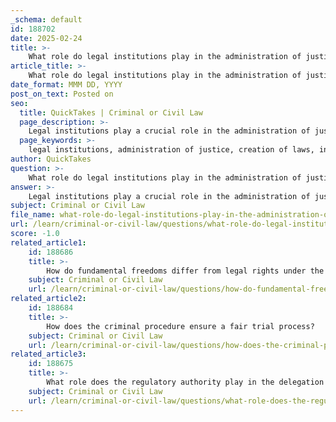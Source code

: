 ```yaml
---
_schema: default
id: 188702
date: 2025-02-24
title: >-
    What role do legal institutions play in the administration of justice?
article_title: >-
    What role do legal institutions play in the administration of justice?
date_format: MMM DD, YYYY
post_on_text: Posted on
seo:
  title: QuickTakes | Criminal or Civil Law
  page_description: >-
    Legal institutions play a crucial role in the administration of justice by creating, interpreting, and enforcing laws, protecting rights, ensuring access to justice, and maintaining checks and balances within the legal system.
  page_keywords: >-
    legal institutions, administration of justice, creation of laws, interpretation of laws, enforcement of laws, protection of rights, access to justice, checks and balances, rule of law, legislative bodies, courts, law enforcement, legal framework, individual rights, judicial branch, accountability, transparency, adaptation to legal needs
author: QuickTakes
question: >-
    What role do legal institutions play in the administration of justice?
answer: >-
    Legal institutions play a crucial role in the administration of justice by serving as the framework through which laws are created, interpreted, and enforced. Here are several key functions and contributions of legal institutions in this context:\n\n1. **Creation of Laws**: Legislative bodies, such as parliaments or congresses, are responsible for enacting laws that govern society. These laws establish the legal framework within which individuals and organizations operate, ensuring that there are clear rules and regulations to follow.\n\n2. **Interpretation of Laws**: Courts, as legal institutions, interpret laws and apply them to specific cases. This interpretation is essential for resolving disputes and ensuring that laws are applied consistently. For example, the Supreme Court of Canada interprets the Constitution and resolves legal disputes, thereby shaping the understanding of legal principles and rights.\n\n3. **Enforcement of Laws**: Regulatory agencies and law enforcement bodies are tasked with enforcing laws. They ensure compliance with legal standards and take action against violations. This enforcement is vital for maintaining order and protecting the rights of individuals within society.\n\n4. **Protection of Rights**: Legal institutions are designed to protect individual rights and freedoms. This includes ensuring that the legal rights of the accused are upheld, such as the presumption of innocence and the right to legal representation. These protections foster a fair and just legal system, allowing individuals to defend their rights and interests.\n\n5. **Access to Justice**: Legal institutions facilitate access to justice by providing mechanisms for individuals to seek redress for grievances. This includes the right to a fair trial and the ability to appeal decisions. Access to justice is a fundamental principle of the rule of law, ensuring that all individuals have the opportunity to engage with the legal system.\n\n6. **Checks and Balances**: The separation of powers among legislative, executive, and judicial branches is a hallmark of legal institutions. This separation helps prevent the concentration of power and abuse of authority, ensuring that no individual or group is above the law. It promotes accountability and transparency within the legal system.\n\n7. **Adaptation to Modern Needs**: Legal institutions must adapt to contemporary societal issues, such as recognizing indigenous legal traditions and addressing the needs of diverse populations. This adaptability is essential for ensuring that the law remains relevant and effective in addressing modern legal challenges.\n\nIn summary, legal institutions are fundamental to the administration of justice as they create, interpret, and enforce laws, protect individual rights, ensure access to justice, and maintain checks and balances within the legal system. Their role is vital in fostering a fair, just, and accountable society.
subject: Criminal or Civil Law
file_name: what-role-do-legal-institutions-play-in-the-administration-of-justice.md
url: /learn/criminal-or-civil-law/questions/what-role-do-legal-institutions-play-in-the-administration-of-justice
score: -1.0
related_article1:
    id: 188686
    title: >-
        How do fundamental freedoms differ from legal rights under the Charter of Rights and Freedoms?
    subject: Criminal or Civil Law
    url: /learn/criminal-or-civil-law/questions/how-do-fundamental-freedoms-differ-from-legal-rights-under-the-charter-of-rights-and-freedoms
related_article2:
    id: 188684
    title: >-
        How does the criminal procedure ensure a fair trial process?
    subject: Criminal or Civil Law
    url: /learn/criminal-or-civil-law/questions/how-does-the-criminal-procedure-ensure-a-fair-trial-process
related_article3:
    id: 188675
    title: >-
        What role does the regulatory authority play in the delegation of power within the executive branch?
    subject: Criminal or Civil Law
    url: /learn/criminal-or-civil-law/questions/what-role-does-the-regulatory-authority-play-in-the-delegation-of-power-within-the-executive-branch
---
```


&nbsp;